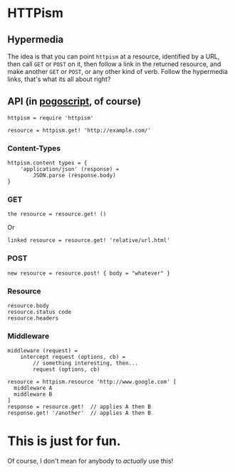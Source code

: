 # HTTPism

## Hypermedia

The idea is that you can point `httpism` at a resource, identified by a URL, then call `GET` or `POST` on it, then follow a link in the returned resource, and make another `GET` or `POST`, or any other kind of verb. Follow the hypermedia links, that's what its all about right?

## API (in [pogoscript](http://pogoscript.org/), of course)

    httpism = require 'httpism'

    resource = httpism.get! 'http://example.com/'

### Content-Types

    httpism.content types = {
        'application/json' (response) =
            JSON.parse (response.body)
    }

### GET

    the resource = resource.get! ()

Or

    linked resource = resource.get! 'relative/url.html'

### POST

    new resource = resource.post! { body = "whatever" }

### Resource

    resource.body
    resource.status code
    resource.headers

### Middleware
    
    middleware (request) =
        intercept request (options, cb) =
            // something interesting, then...
            request (options, cb)
    
    resource = httpism.resource 'http://www.google.com' [
      middleware A
      middleware B
    ]
    response = resource.get!  // applies A then B
    response.get! '/another'  // applies A then B


# This is just for fun.

Of course, I don't mean for anybody to _actually_ use this!
